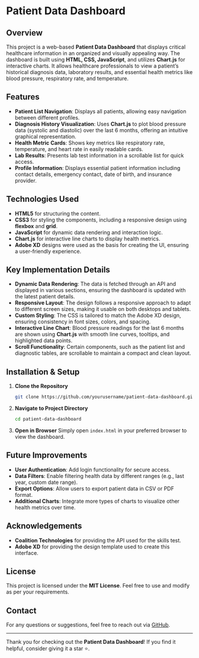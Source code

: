 # Patient Data Dashboard

## Overview

This project is a web-based **Patient Data Dashboard** that displays critical healthcare information in an organized and visually appealing way. The dashboard is built using **HTML, CSS, JavaScript**, and utilizes **Chart.js** for interactive charts. It allows healthcare professionals to view a patient’s historical diagnosis data, laboratory results, and essential health metrics like blood pressure, respiratory rate, and temperature.

## Features

- **Patient List Navigation**: Displays all patients, allowing easy navigation between different profiles.
- **Diagnosis History Visualization**: Uses **Chart.js** to plot blood pressure data (systolic and diastolic) over the last 6 months, offering an intuitive graphical representation.
- **Health Metric Cards**: Shows key metrics like respiratory rate, temperature, and heart rate in easily readable cards.
- **Lab Results**: Presents lab test information in a scrollable list for quick access.
- **Profile Information**: Displays essential patient information including contact details, emergency contact, date of birth, and insurance provider.

## Technologies Used

- **HTML5** for structuring the content.
- **CSS3** for styling the components, including a responsive design using **flexbox** and **grid**.
- **JavaScript** for dynamic data rendering and interaction logic.
- **Chart.js** for interactive line charts to display health metrics.
- **Adobe XD** designs were used as the basis for creating the UI, ensuring a user-friendly experience.

## Key Implementation Details

- **Dynamic Data Rendering**: The data is fetched through an API and displayed in various sections, ensuring the dashboard is updated with the latest patient details.
- **Responsive Layout**: The design follows a responsive approach to adapt to different screen sizes, making it usable on both desktops and tablets.
- **Custom Styling**: The CSS is tailored to match the Adobe XD design, ensuring consistency in font sizes, colors, and spacing.
- **Interactive Line Chart**: Blood pressure readings for the last 6 months are shown using **Chart.js** with smooth line curves, tooltips, and highlighted data points.
- **Scroll Functionality**: Certain components, such as the patient list and diagnostic tables, are scrollable to maintain a compact and clean layout.

## Installation & Setup

1. **Clone the Repository**
   ```bash
   git clone https://github.com/yourusername/patient-data-dashboard.git
   ```
2. **Navigate to Project Directory**
   ```bash
   cd patient-data-dashboard
   ```
3. **Open in Browser**
   Simply open `index.html` in your preferred browser to view the dashboard.

## Future Improvements

- **User Authentication**: Add login functionality for secure access.
- **Data Filters**: Enable filtering health data by different ranges (e.g., last year, custom date range).
- **Export Options**: Allow users to export patient data in CSV or PDF format.
- **Additional Charts**: Integrate more types of charts to visualize other health metrics over time.

## Acknowledgements

- **Coalition Technologies** for providing the API used for the skills test.
- **Adobe XD** for providing the design template used to create this interface.

## License

This project is licensed under the **MIT License**. Feel free to use and modify as per your requirements.

## Contact

For any questions or suggestions, feel free to reach out via [GitHub](https://github.com/yourusername).

---

Thank you for checking out the **Patient Data Dashboard**! If you find it helpful, consider giving it a star ⭐.

